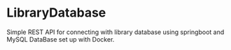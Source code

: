 # LibraryDatabase
Simple REST API for connecting with library database using springboot and MySQL DataBase set up with Docker.
